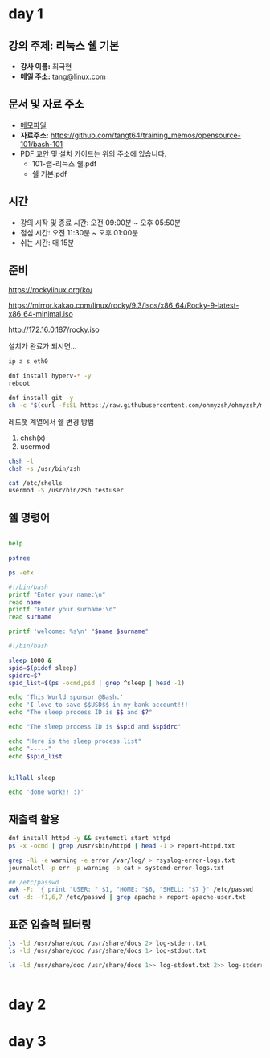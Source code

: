 # day 1

## 강의 주제: 리눅스 쉘 기본

- __강사 이름:__ 최국현
- __메일 주소:__ tang@linux.com

## 문서 및 자료 주소

- [메모파일](https://github.com/tangt64/training_memos/tree/main/opensource-101/bash-101)
- __자료주소:__ https://github.com/tangt64/training_memos/opensource-101/bash-101
- PDF 교안 및 설치 가이드는 위의 주소에 있습니다.
	- 101-랩-리눅스 쉘.pdf
	- 쉘 기본.pdf

## 시간

- 강의 시작 및 종료 시간: 오전 09:00분 ~ 오후 05:50분
- 점심 시간: 오전 11:30분 ~ 오후 01:00분
- 쉬는 시간: 매 15분

## 준비

https://rockylinux.org/ko/

https://mirror.kakao.com/linux/rocky/9.3/isos/x86_64/Rocky-9-latest-x86_64-minimal.iso

http://172.16.0.187/rocky.iso

설치가 완료가 되시면...

```bash
ip a s eth0

dnf install hyperv-* -y 
reboot

dnf install git -y
sh -c "$(curl -fsSL https://raw.githubusercontent.com/ohmyzsh/ohmyzsh/master/tools/install.sh)"
```

레드햇 계열에서 쉘 변경 방법

1. chsh(x)
2. usermod

```bash
chsh -l
chsh -s /usr/bin/zsh

cat /etc/shells
usermod -S /usr/bin/zsh testuser

```

## 쉘 명령어

```bash

help

pstree

ps -efx

#!/bin/bash
printf "Enter your name:\n"
read name
printf "Enter your surname:\n"
read surname

printf 'welcome: %s\n' "$name $surname"


```


```bash
#!/bin/bash

sleep 1000 &
spid=$(pidof sleep)
spidrc=$?
spid_list=$(ps -ocmd,pid | grep ^sleep | head -1)

echo 'This World sponsor @Bash.'
echo 'I love to save $$USD$$ in my bank account!!!'
echo "The sleep process ID is $$ and $?"

echo "The sleep process ID is $spid and $spidrc"

echo "Here is the sleep process list"
echo "-----"
echo $spid_list


killall sleep

echo 'done work!! :)'
```


## 재출력 활용

```bash
dnf install httpd -y && systemctl start httpd
ps -x -ocmd | grep /usr/sbin/httpd | head -1 > report-httpd.txt

grep -Ri -e warning -e error /var/log/ > rsyslog-error-logs.txt
journalctl -p err -p warning -o cat > systemd-error-logs.txt

## /etc/passwd
awk -F: '{ print "USER: " $1, "HOME: "$6, "SHELL: "$7 }' /etc/passwd
cut -d: -f1,6,7 /etc/passwd | grep apache > report-apache-user.txt 
```

## 표준 입출력 필터링

```bash
ls -ld /usr/share/doc /usr/share/docs 2> log-stderr.txt
ls -ld /usr/share/doc /usr/share/docs 1> log-stdout.txt

ls -ld /usr/share/doc /usr/share/docs 1>> log-stdout.txt 2>> log-stderr.txt



```



# day 2

# day 3
